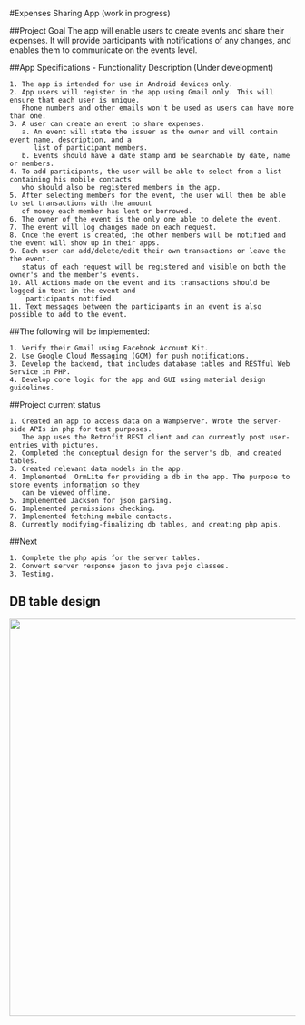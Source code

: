 #Expenses Sharing App (work in progress)

##Project Goal
The app will enable users to create events and share their expenses. It will provide participants 
with notifications of any changes, and enables them to communicate on the events level. 

##App Specifications - Functionality Description (Under development)
```
1. The app is intended for use in Android devices only. 
2. App users will register in the app using Gmail only. This will ensure that each user is unique. 
   Phone numbers and other emails won't be used as users can have more than one.
3. A user can create an event to share expenses. 
   a. An event will state the issuer as the owner and will contain event name, description, and a 
      list of participant members. 
   b. Events should have a date stamp and be searchable by date, name or members.
4. To add participants, the user will be able to select from a list containing his mobile contacts 
   who should also be registered members in the app. 
5. After selecting members for the event, the user will then be able to set transactions with the amount 
   of money each member has lent or borrowed. 
6. The owner of the event is the only one able to delete the event. 
7. The event will log changes made on each request. 
8. Once the event is created, the other members will be notified and the event will show up in their apps. 
9. Each user can add/delete/edit their own transactions or leave the the event. 
   status of each request will be registered and visible on both the owner's and the member's events.  
10. All Actions made on the event and its transactions should be logged in text in the event and 
    participants notified.
11. Text messages between the participants in an event is also possible to add to the event. 
```

##The following will be implemented:
```
1. Verify their Gmail using Facebook Account Kit.
2. Use Google Cloud Messaging (GCM) for push notifications.
3. Develop the backend, that includes database tables and RESTful Web Service in PHP. 
4. Develop core logic for the app and GUI using material design guidelines.
```

##Project current status
```
1. Created an app to access data on a WampServer. Wrote the server-side APIs in php for test purposes. 
   The app uses the Retrofit REST client and can currently post user-entries with pictures. 
2. Completed the conceptual design for the server's db, and created tables.
3. Created relevant data models in the app.
4. Implemented  OrmLite for providing a db in the app. The purpose to store events information so they 
   can be viewed offline.
5. Implemented Jackson for json parsing. 
6. Implemented permissions checking.
7. Implemented fetching mobile contacts.
8. Currently modifying-finalizing db tables, and creating php apis. 
```

##Next
```
1. Complete the php apis for the server tables.
2. Convert server response jason to java pojo classes.
3. Testing.
```


## DB table design 

<img src="https://github.com/Jagerfield/Expenses-Sharing-App/blob/master/msc/Expenses%20Sharing%20DB.PNG" width="700"/> &#160;




